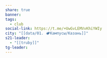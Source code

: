 ```yaml
---
share: true
banner: 
tags:
  - club
social-link: https://t.me/+UwGvLEMVvKhiYWIy
city: "[[data/01. 🏕️Кампусы/Казань]]"
s21-leader:
  - "[[truby]]"
tg-leader: 
---
```


